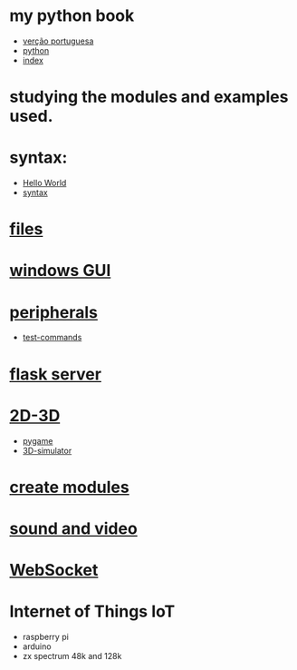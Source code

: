 # my python book
- [verção portuguesa](https://github.com/0joseDark/my-python-book/blob/main/README.md)
- [python](https://github.com/0joseDark/my-python-book/blob/main/English/python.md)
- [index](https://github.com/0joseDark/my-python-book/blob/main/English/index.md)
# studying the modules and examples used.
# syntax:
- [Hello World](https://github.com/0joseDark/my-python-book/blob/main/scripts/ol%C3%A1_mundo.py)
- [syntax](https://github.com/0joseDark/my-python-book/blob/main/scripts/syntax.py)
# [files](https://github.com/0joseDark/my-python-book/blob/main/English/files.md)
# [windows GUI](https://github.com/0joseDark/my-python-book/blob/main/English/windows-GUI.md)
# [peripherals](https://github.com/0joseDark/my-python-book/blob/main/English/peripherals.md)
- [test-commands](https://github.com/0joseDark/test-commands)
# [flask server](./0joseDark/my-python-book/blob/main/flask-server.md)
# [2D-3D](https://github.com/0joseDark/my-python-book/blob/main/2D-3D.md)
- [pygame](https://github.com/0joseDark/test-with-pygame)
- [3D-simulator](https://github.com/0joseDark/3D-simulator)
# [create modules](./0joseDark/my-python-book/blob/main/criar-modulos.md)
# [sound and video](https://github.com/0joseDark/my-python-book/blob/main/English/sound-video.md)
# [WebSocket](https://github.com/0joseDark/my-python-book/blob/main/English/WebSocket.md)
# Internet of Things IoT
- raspberry pi
- arduino
- zx spectrum 48k and 128k


